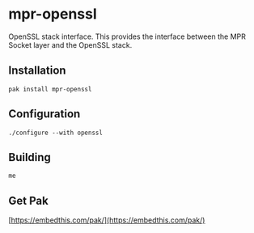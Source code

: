 mpr-openssl
===

OpenSSL stack interface. This provides the interface between the MPR Socket layer and the OpenSSL stack.

## Installation

    pak install mpr-openssl

## Configuration

    ./configure --with openssl

## Building

    me

## Get Pak

[https://embedthis.com/pak/](https://embedthis.com/pak/)
